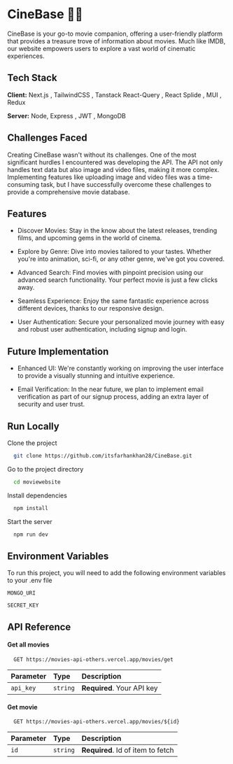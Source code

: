 
# CineBase 🎥🎥

CineBase is your go-to movie companion, offering a user-friendly platform that provides a treasure trove of information about movies. Much like IMDB, our website empowers users to explore a vast world of cinematic experiences.


## Tech Stack

**Client:** Next.js , TailwindCSS , Tanstack React-Query , React Splide , MUI , Redux

**Server:** Node, Express , JWT , MongoDB


## Challenges Faced

Creating CineBase wasn't without its challenges. One of the most significant hurdles I encountered was developing the API. The API not only handles text data but also image and video files, making it more complex. Implementing features like uploading image and video files was a time-consuming task, but I have successfully overcome these challenges to provide a comprehensive movie database.
## Features
- Discover Movies: Stay in the know about the latest releases, trending films, and upcoming gems in the world of cinema.

- Explore by Genre: Dive into movies tailored to your tastes. Whether you're into animation, sci-fi, or any other genre, we've got you covered.

- Advanced Search: Find movies with pinpoint precision using our advanced search functionality. Your perfect movie is just a few clicks away.

- Seamless Experience: Enjoy the same fantastic experience across different devices, thanks to our responsive design.

- User Authentication: Secure your personalized movie journey with easy and robust user authentication, including signup and login.


## Future Implementation

- Enhanced UI: We're constantly working on improving the user interface to provide a visually stunning and intuitive experience.

- Email Verification: In the near future, we plan to implement email verification as part of our signup process, adding an extra layer of security and user trust.
## Run Locally

Clone the project

```bash
  git clone https://github.com/itsfarhankhan28/CineBase.git
```

Go to the project directory

```bash
  cd moviewebsite
```

Install dependencies

```bash
  npm install
```

Start the server

```bash
  npm run dev
```


## Environment Variables

To run this project, you will need to add the following environment variables to your .env file

`MONGO_URI`

`SECRET_KEY`


## API Reference

#### Get all movies

```http
  GET https://movies-api-others.vercel.app/movies/get
```

| Parameter | Type     | Description                |
| :-------- | :------- | :------------------------- |
| `api_key` | `string` | **Required**. Your API key |

#### Get movie

```http
  GET https://movies-api-others.vercel.app/movies/${id}
```

| Parameter | Type     | Description                       |
| :-------- | :------- | :-------------------------------- |
| `id`      | `string` | **Required**. Id of item to fetch |

